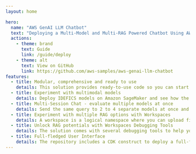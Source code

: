 ```yaml
---
layout: home

hero:
  name: "AWS GenAI LLM Chatbot"
  text: "Deploying a Multi-Model and Multi-RAG Powered Chatbot Using AWS CDK on AWS"
  actions:
    - theme: brand
      text: Guide
      link: /guide/deploy
    - theme: alt
      text: View on GitHub
      link: https://github.com/aws-samples/aws-genai-llm-chatbot
features:
  - title: Modular, comprehensive and ready to use
    details: This solution provides ready-to-use code so you can start experimenting with a variety of Large Language Models and Multimodal Language Models, settings and prompts in your own AWS account.
  - title: Experiment with multimodal models
    details: Deploy IDEFICS models on Amazon SageMaker and see how the chatbot can answer questions about images, describe visual content, and generate text grounded in multiple images.
  - title: Multi-Session Chat - evaluate multiple models at once
    details: Send the same query to 2 to 4 separate models at once and see how each one responds based on its own learned history, context and access to the same powerful document retriever.
  - title: Experiment with multiple RAG options with Workspaces
    details: A workspace is a logical namespace where you can upload files for indexing and storage in one of the vector databases. You can select the embeddings model and text-splitting configuration of your choice.
  - title: Unlock RAG potentials with Workspaces Debugging Tools
    details: The solution comes with several debugging tools to help you debug RAG scenarios.
  - title: Full-fledged User Interface
    details: The repository includes a CDK construct to deploy a full-fledged UI built with React to interact with the deployed LLMs/MLMs as chatbots. Hosted on Amazon S3 and distributed with Amazon CloudFront.
---
```

